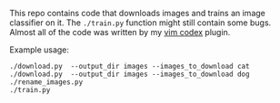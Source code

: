 This repo contains code that downloads images and trains an image classifier on it.
The `./train.py` function might still contain some bugs.
Almost all of the code was written by my [vim codex](https://github.com/tom-doerr/vim_codex) plugin.

Example usage:
```
./download.py  --output_dir images --images_to_download cat 
./download.py  --output_dir images --images_to_download dog 
./rename_images.py
./train.py
```
